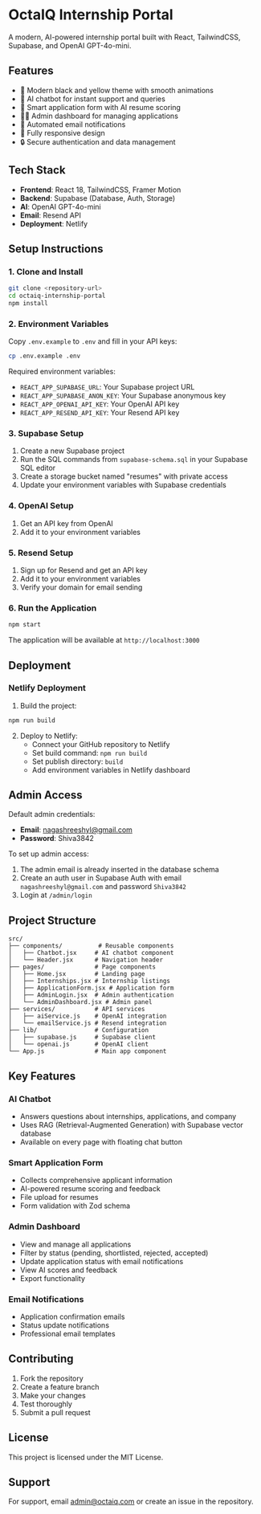 # OctaIQ Internship Portal

A modern, AI-powered internship portal built with React, TailwindCSS, Supabase, and OpenAI GPT-4o-mini.

## Features

- 🎨 Modern black and yellow theme with smooth animations
- 🤖 AI chatbot for instant support and queries
- 📝 Smart application form with AI resume scoring
- 👨‍💼 Admin dashboard for managing applications
- 📧 Automated email notifications
- 📱 Fully responsive design
- 🔒 Secure authentication and data management

## Tech Stack

- **Frontend**: React 18, TailwindCSS, Framer Motion
- **Backend**: Supabase (Database, Auth, Storage)
- **AI**: OpenAI GPT-4o-mini
- **Email**: Resend API
- **Deployment**: Netlify

## Setup Instructions

### 1. Clone and Install

```bash
git clone <repository-url>
cd octaiq-internship-portal
npm install
```

### 2. Environment Variables

Copy `.env.example` to `.env` and fill in your API keys:

```bash
cp .env.example .env
```

Required environment variables:
- `REACT_APP_SUPABASE_URL`: Your Supabase project URL
- `REACT_APP_SUPABASE_ANON_KEY`: Your Supabase anonymous key
- `REACT_APP_OPENAI_API_KEY`: Your OpenAI API key
- `REACT_APP_RESEND_API_KEY`: Your Resend API key

### 3. Supabase Setup

1. Create a new Supabase project
2. Run the SQL commands from `supabase-schema.sql` in your Supabase SQL editor
3. Create a storage bucket named "resumes" with private access
4. Update your environment variables with Supabase credentials

### 4. OpenAI Setup

1. Get an API key from OpenAI
2. Add it to your environment variables

### 5. Resend Setup

1. Sign up for Resend and get an API key
2. Add it to your environment variables
3. Verify your domain for email sending

### 6. Run the Application

```bash
npm start
```

The application will be available at `http://localhost:3000`

## Deployment

### Netlify Deployment

1. Build the project:
```bash
npm run build
```

2. Deploy to Netlify:
   - Connect your GitHub repository to Netlify
   - Set build command: `npm run build`
   - Set publish directory: `build`
   - Add environment variables in Netlify dashboard

## Admin Access

Default admin credentials:
- **Email**: nagashreeshyl@gmail.com
- **Password**: Shiva3842

To set up admin access:
1. The admin email is already inserted in the database schema
2. Create an auth user in Supabase Auth with email `nagashreeshyl@gmail.com` and password `Shiva3842`
3. Login at `/admin/login`

## Project Structure

```
src/
├── components/          # Reusable components
│   ├── Chatbot.jsx     # AI chatbot component
│   └── Header.jsx      # Navigation header
├── pages/              # Page components
│   ├── Home.jsx        # Landing page
│   ├── Internships.jsx # Internship listings
│   ├── ApplicationForm.jsx # Application form
│   ├── AdminLogin.jsx  # Admin authentication
│   └── AdminDashboard.jsx # Admin panel
├── services/           # API services
│   ├── aiService.js    # OpenAI integration
│   └── emailService.js # Resend integration
├── lib/                # Configuration
│   ├── supabase.js     # Supabase client
│   └── openai.js       # OpenAI client
└── App.js              # Main app component
```

## Key Features

### AI Chatbot
- Answers questions about internships, applications, and company
- Uses RAG (Retrieval-Augmented Generation) with Supabase vector database
- Available on every page with floating chat button

### Smart Application Form
- Collects comprehensive applicant information
- AI-powered resume scoring and feedback
- File upload for resumes
- Form validation with Zod schema

### Admin Dashboard
- View and manage all applications
- Filter by status (pending, shortlisted, rejected, accepted)
- Update application status with email notifications
- View AI scores and feedback
- Export functionality

### Email Notifications
- Application confirmation emails
- Status update notifications
- Professional email templates

## Contributing

1. Fork the repository
2. Create a feature branch
3. Make your changes
4. Test thoroughly
5. Submit a pull request

## License

This project is licensed under the MIT License.

## Support

For support, email admin@octaiq.com or create an issue in the repository.
